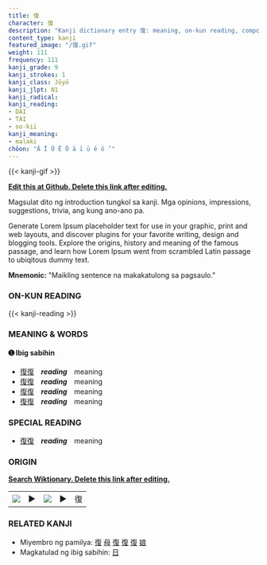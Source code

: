 ```yaml
---
title: 復
character: 復
description: "Kanji dictionary entry 復: meaning, on-kun reading, compounds, origin, related kanji"
content_type: kanji
featured_image: "/復.gif"
weight: 111
frequency: 111
kanji_grade: 9
kanji_strokes: 1
kanji_class: Jōyō
kanji_jlpt: N1
kanji_radical: 
kanji_reading: 
- DAI
- TAI
- oo-kii
kanji_meaning:
- malaki
chōon: "Ā Ī Ū Ē Ō ā ī ū ē ō ’"
---
```

[//]: # (Don't edit the line below. Kanji animated GIF code is automatically generated.)
{{< kanji-gif >}}

[//]: # (Edit below this line.)

**[Edit this at Github. Delete this link after editing.](https://github.com/tim0g/tim/tree/main/content/kanji/復/index.md)**

Magsulat dito ng introduction tungkol sa kanji. Mga opinions, impressions, suggestions, trivia, ang kung ano-ano pa.

Generate Lorem Ipsum placeholder text for use in your graphic, print and web layouts, and discover plugins for your favorite writing, design and blogging tools. Explore the origins, history and meaning of the famous passage, and learn how Lorem Ipsum went from scrambled Latin passage to ubiqitous dummy text.
 
**Mnemonic:** "Maikling sentence na makakatulong sa pagsaulo."

### ON-KUN READING

[//]: # (Don't edit the line below. ON-KUN READING code is automatically generated.)
{{< kanji-reading >}}

### MEANING & WORDS

#### ➊ **Ibig sabihin**
  - [復](../復)[復](../復)　***reading***　meaning
  - [復](../復)[復](../復)　***reading***　meaning
  - [復](../復)[復](../復)　***reading***　meaning
  - [復](../復)[復](../復)　***reading***　meaning

### SPECIAL READING
  - [復](../復)[復](../復)　***reading***　meaning

### ORIGIN

**[Search Wiktionary. Delete this link after editing.](https://wiktionary.org/wiki/復)**
<table class="kanji-table"><tr><td>
<img src="60px-復-bronze.svg.png">
</td><td>▶</td><td>
<img src="60px-復-oracle.svg.png">
</td><td>▶</td>
<td class="kanji-origin">復</td>
</tr></table>

### RELATED KANJI
- Miyembro ng pamilya: [復](../復) [母](../母) [復](../復) [復](../復) [復](../復) [娘](../娘)
- Magkatulad ng ibig sabihin: [日](../日)
